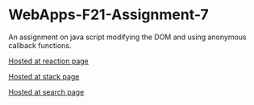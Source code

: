# WebApps-F21-Assignment-7
An assignment on java script modifying the DOM and using anonymous callback functions.

[Hosted at reaction page](https://44-563-webapps-f21.github.io/webapps-f21-assignment-7-karthiknoone/reaction.html)

[Hosted at stack page](https://44-563-webapps-f21.github.io/webapps-f21-assignment-7-karthiknoone/stack.html)

[Hosted at search page](https://44-563-webapps-f21.github.io/webapps-f21-assignment-7-karthiknoone/search.html)